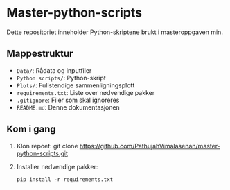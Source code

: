 # Master-python-scripts

Dette repositoriet inneholder Python-skriptene brukt i masteroppgaven min.

## Mappestruktur

- `Data/`: Rådata og inputfiler   
- `Python scripts/`: Python-skript
- `Plots/`: Fullstendige sammenligningsplott
- `requirements.txt`: Liste over nødvendige pakker  
- `.gitignore`: Filer som skal ignoreres  
- `README.md`: Denne dokumentasjonen  

## Kom i gang

1. Klon repoet:
git clone https://github.com/PathujahVimalasenan/master-python-scripts.git

2. Installer nødvendige pakker:
   ```
   pip install -r requirements.txt
   ```
